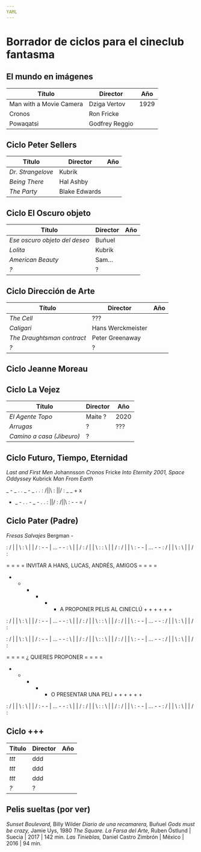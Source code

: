 ```yaml
---
YAML
---
```


# Borrador de ciclos para el cineclub fantasma

## El mundo en imágenes

Título | Director | Año
--- | --- | ---
Man with a Movie Camera | Dziga Vertov | 1929
Cronos | Ron Fricke |
Powaqatsi   | Godfrey Reggio |


## Ciclo Peter Sellers

Título | Director | Año
---|---|---
_Dr. Strangelove_ | Kubrik |
_Being There_ | Hal Ashby |
_The Party_ | Blake Edwards |

## Ciclo El Oscuro objeto

Título | Director | Año |
---|---|---|
_Ese oscuro objeto del deseo_ | Buñuel |
_Lolita_ | Kubrik |
_American Beauty_ | Sam… |
_?_ | ? |


## Ciclo Dirección de Arte

Título | Director | Año |
---|---|---|
_The Cell_ | ??? |
_Caligari_ | Hans Werckmeister |
_The Draughtsman contract_ | Peter Greenaway |
_?_ | ? |


## Ciclo Jeanne Moreau

## Ciclo La Vejez

Título | Director | Año |
---|---|---|
_El Agente Topo_ | Maite ? | 2020 |
_Arrugas_ | ? | ??? |
_Camino a casa (Jibeuro)_ | ? |


## Ciclo Futuro, Tiempo, Eternidad
_Last and First Men_ Johannsson
_Cronos_ Fricke
_Into Eternity_
_2001, Space Oddyssey_ Kubrick
_Man From Earth_

_ - _ . . _ - _ . . : /||\ : \||/ : _ _ + x
- _ - . . - _ - . . : \||/ : /||\ : - - = /

## Ciclo Pater (Padre)
_Fresas Salvajes_ Bergman
_-_



: / | | \ : \ | | /  : - - | ... - - : \ | | / : / | | \ :
: \ | | / : / | | \  : - - | ... - - : / | | \ : \ | | / :

  = = = = INVITAR A HANS, LUCAS, ANDRÉS, AMIGOS = = = =
  + + + + + +  A PROPONER PELIS AL CINECLÚ  + + + + + +

: / | | \ : \ | | /  : - - | ... - - : \ | | / : / | | \ :
: \ | | / : / | | \  : - - | ... - - : / | | \ : \ | | / :


: / | | \ : \ | | /  : - - | ... - - : \ | | / : / | | \ :
: \ | | / : / | | \  : - - | ... - - : / | | \ : \ | | / :

  = = = = ¿ QUIERES PROPONER = = = =
  + + + + + O PRESENTAR UNA PELI + + + + + +

: / | | \ : \ | | /  : - - | ... - - : \ | | / : / | | \ :
: \ | | / : / | | \  : - - | ... - - : / | | \ : \ | | / :



## Ciclo +++

Título | Director | Año |
---|---|---|
_ttt_ | ddd |
_ttt_ | ddd |
_ttt_ | ddd |
_?_ | ? |


## Pelis sueltas (por ver)

_Sunset Boulevard,_ Billy Wilder
_Diario de una recamarera,_ Buñuel
_Gods must be crazy,_ Jamie Uys, 1980
_The Square. La Farsa del Arte,_ Ruben Östlund | Suecia | 2017 | 142 min.
_Las Tinieblas,_ Daniel Castro Zimbrón | México | 2016 | 94 min.
